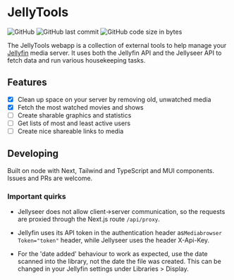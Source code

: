 # JellyTools

<!-- Shields.io -->
![GitHub](https://img.shields.io/github/license/jheesbrough/JellyTools) ![GitHub last commit](https://img.shields.io/github/last-commit/jheesbrough/JellyTools) ![GitHub code size in bytes](https://img.shields.io/github/languages/code-size/jheesbrough/JellyTools)

The JellyTools webapp is a collection of external tools to help manage your [Jellyfin](https://github.com/jellyfin/jellyfin) media server. It uses both the Jellyfin API and the Jellyseer API to fetch data and run various housekeeping tasks.

## Features

- [x] Clean up space on your server by removing old, unwatched media
- [x] Fetch the most watched movies and shows
- [ ] Create sharable graphics and statistics
- [ ] Get lists of most and least active users
- [ ] Create nice shareable links to media

## Developing

Built on node with Next, Tailwind and TypeScript and MUI components. Issues and PRs are welcome.

### Important quirks

- Jellyseer does not allow client->server communication, so the requests are proxied through the Next.js route `/api/proxy`.

- Jellyfin uses its API token in the authentication header as`Mediabrowser Token="token"` header, while Jellyseer uses the header X-Api-Key.

- For the 'date added' behaviour to work as expected, use the date scanned into the library, not the date the file was created. This can be changed in your Jellyfin settings under Libraries > Display.
